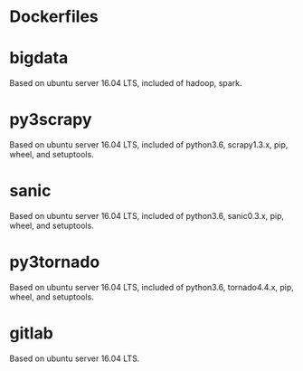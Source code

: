 # Dockerfiles

# bigdata
Based on ubuntu server 16.04 LTS, included of hadoop, spark.

# py3scrapy
Based on ubuntu server 16.04 LTS, included of python3.6, scrapy1.3.x, pip, wheel, and setuptools.

# sanic
Based on ubuntu server 16.04 LTS, included of python3.6, sanic0.3.x, pip, wheel, and setuptools.

# py3tornado
Based on ubuntu server 16.04 LTS, included of python3.6, tornado4.4.x, pip, wheel, and setuptools.

# gitlab
Based on ubuntu server 16.04 LTS.
